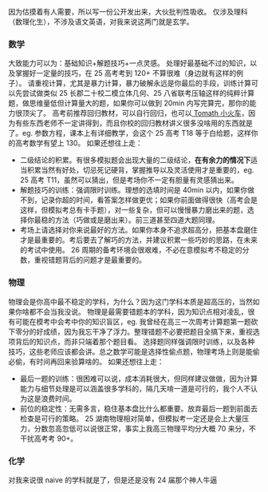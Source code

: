 因为估摸着有人需要，所以写一份公开发出来，大伙批判性吸收。
仅涉及理科（数理化生），不涉及语文英语，对我来说这两门就是玄学。
### 数学
大致能力可以为：基础知识+解题技巧+一点灵感。
处理好最基础不过的知识，以及掌握好一定量的技巧，在 25 高考考到 $120+$ 不算很难（身边就有这样的例子）。
请重视计算，尤其是暴力计算，暴力破解永远是你最后的手段，训练计算可以先尝试做类似 25 长郡二十校二模立体几何、25 八省联考压轴这样的纯粹计算题，做思维量低但计算量大的题，如果你可以做到 20min 内写完算完，那你的能力很顶尖了。
高考前推荐回归教材，可以自行回归，也可以[ Tomath 小火车](https://space.bilibili.com/2918884/lists/4221122?type=season)，因为有些东西老师不一定讲得到，而且你校的回归教材讲义很多没啥用的东西就是了。eg. 参数方程，课本上有详细教学，会这个 25 高考 T18 等于白给题，这样你的高考数学有望上 130。
如果还想往上走：
- 二级结论的积累。有很多模拟题会出现大量的二级结论，**在有余力的情况下**适当积累当然有好处，切忌死记硬背，掌握推导以及灵活使用才是重要的，eg. 25 高考 T11，虽然可以猜出，但是考场你不一定有胆量有灵感猜出来。
- 解题技巧的训练：强调限时训练。理想的选填时间是 40min 以内，如果你做不到，记录你超的时间，看答案怎样做更优；如果你前面做得很快（高考会是这样，但模拟考总有卡手题），对一些复杂，但可以慢慢暴力磨出来的题，选择你最稳的方法（巧做或是磨出来）。前三道甚至四道大题同理。
- 考场上请选择对你来说最好的方法。如果你本身不追求超高分，把基本盘磨住才是最重要的。考后要去了解巧的方法，并建议积累一些巧妙的思路，在未来的考试中使用。
26 周期的备考环境会很艰难，不必在意模拟考不稳定的分数，重视错题背后的问题才是最重要的。
### 物理
物理会是你高中最不稳定的学科，为什么？因为这门学科本质是超高压的，当然如果你啥都不会当我没说。
物理是最需要错题本的学科，因为知识点相对凌乱，很有可能在模考中会考中你的知识盲区，eg. 我曾经在高三一次周考计算题第一题砍下零分的好成绩，因为我忘干净了浮力。整理错题不必要把题目全搞下来，重视选项背后的知识点，而非只端着那个题目看。
选择题同样强调限时训练，以及各种技巧，这些老师应该都会讲。总之数学可能是选择性偷点题，物理考场上则是能偷必偷，有时间再回来验算啥的。
如果还想往上走：
- 最后一题的训练：很困难可以说，成本消耗很大，但同样建议做做，因为计算能力与细节处理是可以涵盖很多学科的，隔几天啃一道是可行的，我个人不认为这是浪费时间。
- 前位的稳定性：无需多言，稳住基本盘比什么都重要。放弃最后一题到前面去检查是可行的策略。
25 湖南物理相对简单，但模拟考一定还是会上大量压力，分数忽高忽低可以说很正常，事实上我高三物理平均分大概 70 来分，不干扰高考考 90+。
### 化学
对我来说很 naive 的学科就是了，但是还是没有 24 届那个神人牛逼